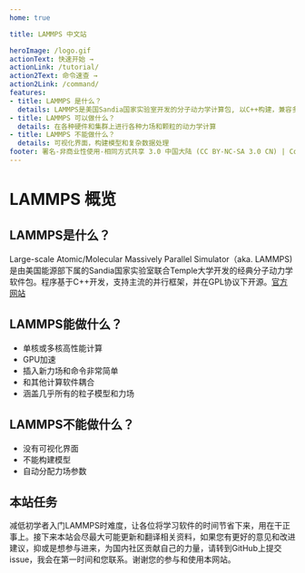 ```yaml
---
home: true

title: LAMMPS 中文站

heroImage: /logo.gif
actionText: 快速开始 →
actionLink: /tutorial/
action2Text: 命令速查 →
action2Link: /command/
features:
- title: LAMMPS 是什么？
  details: LAMMPS是美国Sandia国家实验室开发的分子动力学计算包, 以C++构建，兼容多种并行框架，并以GPL协议开源
- title: LAMMPS 可以做什么？
  details: 在各种硬件和集群上进行各种力场和颗粒的动力学计算
- title: LAMMPS 不能做什么？
  details: 可视化界面，构建模型和复杂数据处理
footer: 署名-非商业性使用-相同方式共享 3.0 中国大陆 (CC BY-NC-SA 3.0 CN) | Copyright © 2020-present Roy Kid
---
```


# LAMMPS 概览

## LAMMPS是什么？

Large-scale Atomic/Molecular Massively Parallel Simulator（aka. LAMMPS)是由美国能源部下属的Sandia国家实验室联合Temple大学开发的经典分子动力学软件包。程序基于C++开发，支持主流的并行框架，并在GPL协议下开源。[官方网站](https://lammps.sandia.gov/)

## LAMMPS能做什么？

* 单核或多核高性能计算
* GPU加速
* 插入新力场和命令非常简单
* 和其他计算软件耦合
* 涵盖几乎所有的粒子模型和力场

## LAMMPS不能做什么？

* 没有可视化界面
* 不能构建模型
* 自动分配力场参数

## 本站任务

减低初学者入门LAMMPS时难度，让各位将学习软件的时间节省下来，用在干正事上。接下来本站会尽最大可能更新和翻译相关资料，如果您有更好的意见和改进建议，抑或是想参与进来，为国内社区贡献自己的力量，请转到GitHub上提交issue，我会在第一时间和您联系。谢谢您的参与和使用本网站。